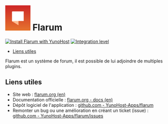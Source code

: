 # <img src="/images/flarum_logo.png" width="80px" alt="logo de Flarum"> Flarum

[![Install Flarum with YunoHost](https://install-app.yunohost.org/install-with-yunohost.png)](https://install-app.yunohost.org/?app=flarum) [![Integration level](https://dash.yunohost.org/integration/flarum.svg)](https://dash.yunohost.org/appci/app/flarum)

- [Liens utiles](#liens-utiles)

Flarum est un système de forum, il est possible de lui adjoindre de multiples plugins.

## Liens utiles

 + Site web : [flarum.org (en)](https://flarum.org/)
 + Documentation officielle : [flarum.org - docs (en)](https://flarum.org/docs/)
 + Dépôt logiciel de l'application : [github.com - YunoHost-Apps/flarum](https://github.com/YunoHost-Apps/flarum_ynh)
 + Remonter un bug ou une amélioration en créant un ticket (issue) : [github.com - YunoHost-Apps/flarum/issues](https://github.com/YunoHost-Apps/flarum_ynh/issues)
